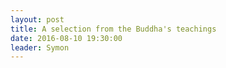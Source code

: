 ```yaml
---
layout: post
title: A selection from the Buddha's teachings
date: 2016-08-10 19:30:00
leader: Symon 
---
```

